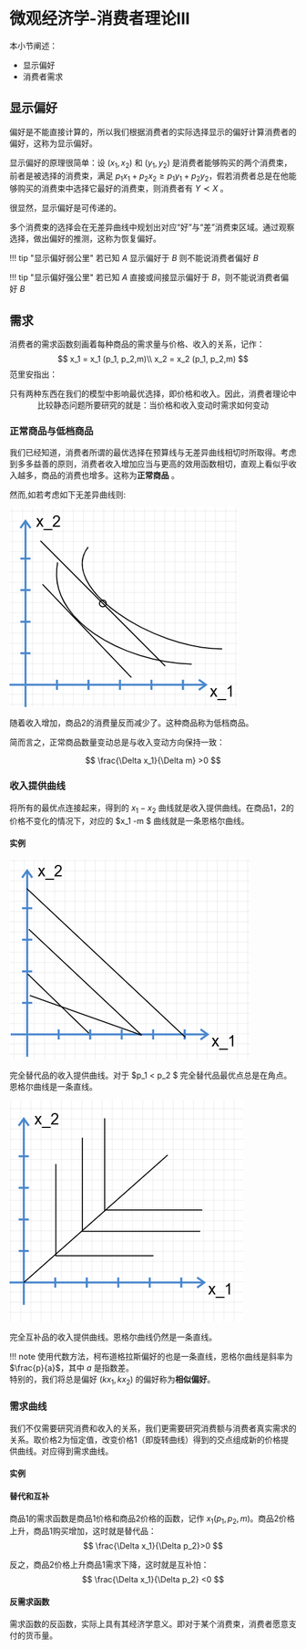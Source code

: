 # 微观经济学-消费者理论III

本小节阐述：
- 显示偏好
- 消费者需求

## 显示偏好

偏好是不能直接计算的，所以我们根据消费者的实际选择显示的偏好计算消费者的偏好，这称为显示偏好。

显示偏好的原理很简单：设 $(x_1,x_2)$ 和 $(y_1,y_2)$ 是消费者能够购买的两个消费束，前者是被选择的消费束，满足 $p_1x_1 + p_2x_2 \geq p_1 y_1 + p_2 y_2$，假若消费者总是在他能够购买的消费束中选择它最好的消费束，则消费者有 $Y \prec X$ 。

很显然，显示偏好是可传递的。

多个消费束的选择会在无差异曲线中规划出对应“好”与“差”消费束区域。通过观察选择，做出偏好的推测，这称为恢复偏好。

!!! tip "显示偏好弱公里"
	若已知 $A$ 显示偏好于 $B$ 则不能说消费者偏好 $B$

!!! tip "显示偏好强公里"
	若已知 $A$ 直接或间接显示偏好于 $B$，则不能说消费者偏好 $B$

## 需求

消费者的需求函数刻画着每种商品的需求量与价格、收入的关系，记作：
$$
x_1 = x_1 (p_1, p_2,m)\\
x_2 = x_2 (p_1, p_2,m)
$$
范里安指出：

<center>只有两种东西在我们的模型中影响最优选择，即价格和收入。因此，消费者理论中比较静态问题所要研究的就是：当价格和收入变动时需求如何变动</center>

### 正常商品与低档商品

我们已经知道，消费者所谓的最优选择在预算线与无差异曲线相切时所取得。考虑到多多益善的原则，消费者收入增加应当与更高的效用函数相切，直观上看似乎收入越多，商品的消费也增多。这称为**正常商品** 。

然而,如若考虑如下无差异曲线则:

![image-20251014102422280](assets/image-20251014102422280.png)

随着收入增加，商品2的消费量反而减少了。这种商品称为低档商品。

简而言之，正常商品数量变动总是与收入变动方向保持一致：

$$
\frac{\Delta x_1}{\Delta m} >0
$$

### 收入提供曲线

将所有的最优点连接起来，得到的 $x_1 - x_2$ 曲线就是收入提供曲线。在商品1，2的价格不变化的情况下，对应的 $x_1 -m $ 曲线就是一条恩格尔曲线。

#### 实例

![image-20251014104259332](assets/image-20251014104259332.png)

完全替代品的收入提供曲线。对于 $p_1 < p_2 $ 完全替代品最优点总是在角点。恩格尔曲线是一条直线。

![image-20251014104523442](assets/image-20251014104523442.png)

完全互补品的收入提供曲线。恩格尔曲线仍然是一条直线。

!!! note
	使用代数方法，柯布道格拉斯偏好的也是一条直线，恩格尔曲线是斜率为 $\frac{p}{a}$，其中 $a$ 是指数差。
\
特别的，我们将总是偏好 $(k x_1, k x_2)$ 的偏好称为**相似偏好**。

### 需求曲线

我们不仅需要研究消费和收入的关系，我们更需要研究消费额与消费者真实需求的关系。取价格2为恒定值，改变价格1（即旋转曲线）得到的交点组成新的价格提供曲线。对应得到需求曲线。

#### 实例

#### 替代和互补

商品1的需求函数是商品1价格和商品2价格的函数，记作 $x_1(p_1, p_2, m)$。商品2价格上升，商品1购买增加，这时就是替代品：
$$
\frac{\Delta x_1}{\Delta p_2}>0
$$

反之，商品2价格上升商品1需求下降，这时就是互补怕：
$$
\frac{\Delta x_1}{\Delta p_2} <0
$$

#### 反需求函数

需求函数的反函数，实际上具有其经济学意义。即对于某个消费束，消费者愿意支付的货币量。
